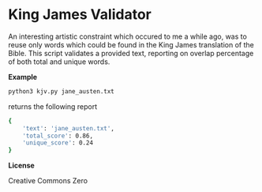 # King James Validator

An interesting artistic constraint which occured to me a while ago, was to reuse only words which could be found in the King James translation of the Bible. This script validates a provided text, reporting on overlap percentage of both total and unique words.  


**Example**

```sh
python3 kjv.py jane_austen.txt
```

returns the following report

```sh
{
    'text': 'jane_austen.txt', 
    'total_score': 0.86, 
    'unique_score': 0.24
}
```

**License**

Creative Commons Zero